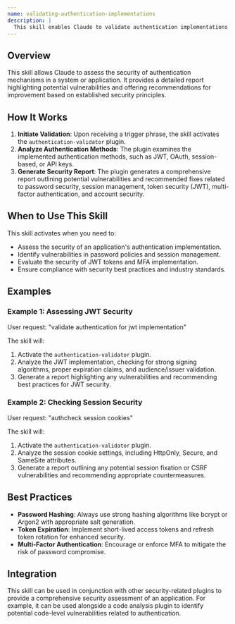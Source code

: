```yaml
---
name: validating-authentication-implementations
description: |
  This skill enables Claude to validate authentication implementations against security best practices and industry standards. It analyzes various authentication methods, including JWT, OAuth, session-based authentication, and API keys. Use this skill when you need to perform an authentication security check, assess password policies, evaluate MFA implementation, or analyze session security. Trigger this skill with phrases like "validate authentication," "authentication check," or "authcheck."
---
```


## Overview

This skill allows Claude to assess the security of authentication mechanisms in a system or application. It provides a detailed report highlighting potential vulnerabilities and offering recommendations for improvement based on established security principles.

## How It Works

1. **Initiate Validation**: Upon receiving a trigger phrase, the skill activates the `authentication-validator` plugin.
2. **Analyze Authentication Methods**: The plugin examines the implemented authentication methods, such as JWT, OAuth, session-based, or API keys.
3. **Generate Security Report**: The plugin generates a comprehensive report outlining potential vulnerabilities and recommended fixes related to password security, session management, token security (JWT), multi-factor authentication, and account security.

## When to Use This Skill

This skill activates when you need to:
- Assess the security of an application's authentication implementation.
- Identify vulnerabilities in password policies and session management.
- Evaluate the security of JWT tokens and MFA implementation.
- Ensure compliance with security best practices and industry standards.

## Examples

### Example 1: Assessing JWT Security

User request: "validate authentication for jwt implementation"

The skill will:
1. Activate the `authentication-validator` plugin.
2. Analyze the JWT implementation, checking for strong signing algorithms, proper expiration claims, and audience/issuer validation.
3. Generate a report highlighting any vulnerabilities and recommending best practices for JWT security.

### Example 2: Checking Session Security

User request: "authcheck session cookies"

The skill will:
1. Activate the `authentication-validator` plugin.
2. Analyze the session cookie settings, including HttpOnly, Secure, and SameSite attributes.
3. Generate a report outlining any potential session fixation or CSRF vulnerabilities and recommending appropriate countermeasures.

## Best Practices

- **Password Hashing**: Always use strong hashing algorithms like bcrypt or Argon2 with appropriate salt generation.
- **Token Expiration**: Implement short-lived access tokens and refresh token rotation for enhanced security.
- **Multi-Factor Authentication**: Encourage or enforce MFA to mitigate the risk of password compromise.

## Integration

This skill can be used in conjunction with other security-related plugins to provide a comprehensive security assessment of an application. For example, it can be used alongside a code analysis plugin to identify potential code-level vulnerabilities related to authentication.